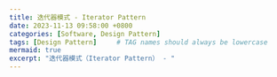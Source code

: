 ```yaml
---
title: 迭代器模式 - Iterator Pattern
date: 2023-11-13 09:58:00 +0800
categories: [Software, Design Pattern]
tags: [Design Pattern]     # TAG names should always be lowercase
mermaid: true
excerpt: "迭代器模式（Iterator Pattern） - "
---
```

